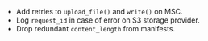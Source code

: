 - Add retries to `upload_file()` and `write()` on MSC.
- Log `request_id` in case of error on S3 storage provider.
- Drop redundant `content_length` from manifests.
